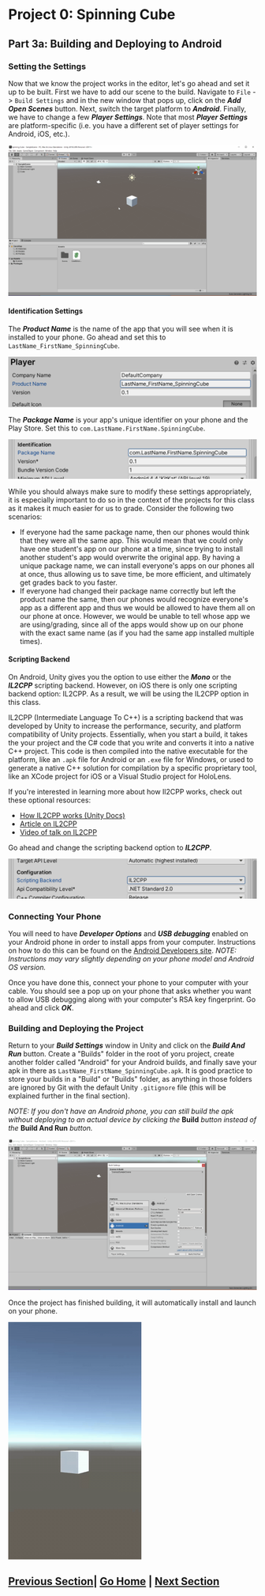 # Project 0: Spinning Cube

## Part 3a: Building and Deploying to Android

### Setting the Settings

Now that we know the project works in the editor, let's go ahead and set it up to be built. First we have to add our scene to the build. Navigate to `File` -> `Build Settings` and in the new window that pops up, click on the _**Add Open Scenes**_ button. Next, switch the target platform to _**Android**_. Finally, we have to change a few _**Player Settings**_. Note that most _**Player Settings**_ are platform-specific (i.e. you have a different set of player settings for Android, iOS, etc.).

![GIF showing how to go open build and player settings](images/settings.gif)

#### Identification Settings

The _**Product Name**_ is the name of the app that you will see when it is installed to your phone. Go ahead and set this to `LastName_FirstName_SpinningCube`.

![Product name setting](images/name.png)

The _**Package Name**_ is your app's unique identifier on your phone and the Play Store. Set this to `com.LastName.FirstName.SpinningCube`.

![Package name setting](images/package.png)

While you should always make sure to modify these settings appropriately, it is especially important to do so in the context of the projects for this class as it makes it much easier for us to grade. Consider the following two scenarios:

* If everyone had the same package name, then our phones would think that they were all the same app. This would mean that we could only have one student's app on our phone at a time, since trying to install another student's app would overwrite the original app. By having a unique package name, we can install everyone's apps on our phones all at once, thus allowing us to save time, be more efficient, and ultimately get grades back to you faster.
* If everyone had changed their package name correctly but left the product name the same, then our phones would recognize everyone's app as a different app and thus we would be allowed to have them all on our phone at once. However, we would be unable to tell whose app we are using/grading, since all of the apps would show up on our phone with the exact same name (as if you had the same app installed multiple times).

#### Scripting Backend

On Android, Unity gives you the option to use either the _**Mono**_ or the _**IL2CPP**_ scripting backend. However, on iOS there is only one scripting backend option: IL2CPP. As a result, we will be using the IL2CPP option in this class.

IL2CPP (Intermediate Language To C++) is a scripting backend that was developed by Unity to increase the performance, security, and platform compatibility of Unity projects. Essentially, when you start a build, it takes the your project and the C# code that you write and converts it into a native C++ project. This code is then compiled into the native executable for the platform, like an `.apk` file for Android or an `.exe` file for Windows, or used to generate a native C++ solution for compilation by a specific proprietary tool, like an XCode project for iOS or a Visual Studio project for HoloLens.

If you're interested in learning more about how Il2CPP works, check out these optional resources:

* [How IL2CPP works (Unity Docs)](https://docs.unity3d.com/Manual/IL2CPP-HowItWorks.html)
* [Article on IL2CPP](https://www.what-could-possibly-go-wrong.com/il2cpp/)
* [Video of talk on IL2CPP](https://youtu.be/8ExNwDpgRN8)

Go ahead and change the scripting backend option to _**IL2CPP**_.

![Scripting backend setting](images/backend.png)

### Connecting Your Phone

You will need to have _**Developer Options**_ and _**USB debugging**_ enabled on your Android phone in order to install apps from your computer. Instructions on how to do this can be found on the [Android Developers site](https://developer.android.com/studio/debug/dev-options#enable). _NOTE: Instructions may vary slightly depending on your phone model and Android OS version._

Once you have done this, connect your phone to your computer with your cable. You should see a pop up on your phone that asks whether you want to allow USB debugging along with your computer's RSA key fingerprint. Go ahead and click _**OK**_.

### Building and Deploying the Project

Return to your _**Build Settings**_ window in Unity and click on the _**Build And Run**_ button. Create a "Builds" folder in the root of yoru project, create another folder called "Android" for your Android builds, and finally save your apk in there as `LastName_FirstName_SpinningCube.apk`. It is good practice to store your builds in a "Build" or "Builds" folder, as anything in those folders are ignored by Git with the default Unity `.gitignore` file (this will be explained further in the final section).

_NOTE: If you don't have an Android phone, you can still build the apk without deploying to an actual device by clicking the_ **Build** _button instead of the_ **Build And Run** _button._

![GIF showing how to build and deploy project](images/build-deploy.gif)

Once the project has finished building, it will automatically install and launch on your phone.

![GIF showing gameplay of built app on phone](images/gameplay.gif)

## [Previous Section](../create-project)| [Go Home](..) | [Next Section](../build-ios)
